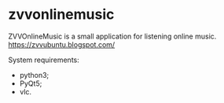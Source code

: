 # zvvonlinemusic
ZVVOnlineMusic is a small application for listening online music.
https://zvvubuntu.blogspot.com/

System requirements:
- python3;
- PyQt5;
- vlc.
